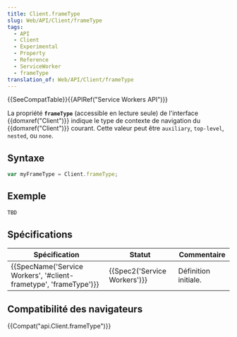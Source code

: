 ```yaml
---
title: Client.frameType
slug: Web/API/Client/frameType
tags:
  - API
  - Client
  - Experimental
  - Property
  - Reference
  - ServiceWorker
  - frameType
translation_of: Web/API/Client/frameType
---
```

{{SeeCompatTable}}{{APIRef("Service Workers API")}}

La propriété **`frameType`** (accessible en lecture seule) de l'interface {{domxref("Client")}} indique le type de contexte de navigation du {{domxref("Client")}} courant. Cette valeur peut être `auxiliary`, `top-level`, `nested`, ou `none`.

## Syntaxe

```js
var myFrameType = Client.frameType;
```

## Exemple

```js
TBD
```

## Spécifications

| Spécification                                                                            | Statut                               | Commentaire          |
| ---------------------------------------------------------------------------------------- | ------------------------------------ | -------------------- |
| {{SpecName('Service Workers', '#client-frametype', 'frameType')}} | {{Spec2('Service Workers')}} | Définition initiale. |

## Compatibilité des navigateurs

{{Compat("api.Client.frameType")}}
